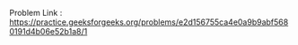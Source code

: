 Problem Link : https://practice.geeksforgeeks.org/problems/e2d156755ca4e0a9b9abf5680191d4b06e52b1a8/1